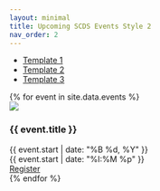 ```yaml
---
layout: minimal
title: Upcoming SCDS Events Style 2
nav_order: 2 
---
```


<link
  rel="stylesheet"
  href="./assets/css/swiper.css"
/>
<link rel="stylesheet" href="./assets/css/events2.css">
<script src="https://ajax.googleapis.com/ajax/libs/jquery/3.7.1/jquery.min.js"></script>
<script src="./assets/js/swiper-bundle.min.js"></script>

- <a href="index">Template 1</a>
- <a href="style-2">Template 2</a>
- <a href="style-3">Template 3</a>


<!-- Slider main container -->
<div class="swiper mySwiper">
    <div class="swiper-wrapper">
{% for event in site.data.events %}
<div class="swiper-slide">
        <img class="event-banner" src="{{ event.image }}">
        <div class="event-details">
          <h3 class="event-title">{{ event.title }}</h3>
          <div class="event-date">{{ event.start | date: "%B %d, %Y" }}</div>
          <div class="event-time">{{ event.start | date: "%I:%M %p" }}</div>
          <div class="event-location"></div>
        </div>
        <div class="event-register-cell">
          <a href="{{ event.url }}" class="register-button">Register</a>
        </div>
    </div>
{% endfor %}
    </div>
    <div class="swiper-button-next"></div>
    <div class="swiper-button-prev"></div>
    <div class="swiper-pagination"></div>
  </div>

<script>
  var swiper;

  function initSwiper() {
    if (swiper) swiper.destroy(true, true); // Destroy existing instance

    var winWidth = $(window).width();

    if (winWidth < 960) {
      swiper = new Swiper(".mySwiper", {
        slidesPerView: 1,
        spaceBetween: 20,
        pagination: {
          el: ".swiper-pagination",
          clickable: true,
        },
        navigation: {
          nextEl: ".swiper-button-next",
          prevEl: ".swiper-button-prev",
        },
      });
    } else if (winWidth >= 960 && winWidth < 1100) {
      swiper = new Swiper(".mySwiper", {
        slidesPerView: 3,
        spaceBetween: 20,
        pagination: {
          el: ".swiper-pagination",
          clickable: true,
        },
        navigation: {
          nextEl: ".swiper-button-next",
          prevEl: ".swiper-button-prev",
        },
      });
    } else {
      swiper = new Swiper(".mySwiper", {
        slidesPerView: 4,
        spaceBetween: 20,
        pagination: {
          el: ".swiper-pagination",
          clickable: true,
        },
        navigation: {
          nextEl: ".swiper-button-next",
          prevEl: ".swiper-button-prev",
        },
      });
    }
  }

  $(document).ready(function () {
    initSwiper();
  });

  $(window).resize(function () {
    initSwiper();
  });
</script>
